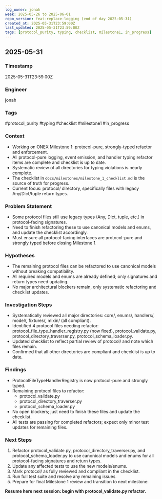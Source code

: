 ```yaml
---
log_owner: jonah
week: 2025-05-26 to 2025-06-01
repo_version: feat-replace-logging (end of day 2025-05-31)
created_at: 2025-05-31T23:59:00Z
last_updated: 2025-05-31T23:59:00Z
tags: [protocol_purity, typing, checklist, milestone1, in_progress]
---
```


## 2025-05-31

### Timestamp
2025-05-31T23:59:00Z

### Engineer
jonah

### Tags
#protocol_purity #typing #checklist #milestone1 #in_progress

### Context
- Working on ONEX Milestone 1: protocol-pure, strongly-typed refactor and enforcement.
- All protocol-pure logging, event emission, and handler typing refactor items are complete and checklist is up to date.
- Systematic review of all directories for typing violations is nearly complete.
- The checklist in `docs/milestones/milestone_1_checklist.md` is the source of truth for progress.
- Current focus: protocol/ directory, specifically files with legacy Any/Dict/tuple return types.

### Problem Statement
- Some protocol files still use legacy types (Any, Dict, tuple, etc.) in protocol-facing signatures.
- Need to finish refactoring these to use canonical models and enums, and update the checklist accordingly.
- Must ensure all protocol-facing interfaces are protocol-pure and strongly typed before closing Milestone 1.

### Hypotheses
- The remaining protocol files can be refactored to use canonical models without breaking compatibility.
- All required models and enums are already defined; only signatures and return types need updating.
- No major architectural blockers remain, only systematic refactoring and checklist updates.

### Investigation Steps
- Systematically reviewed all major directories: core/, enums/, handlers/, model/, fixtures/, mixin/ (all compliant).
- Identified 4 protocol files needing refactor: protocol_file_type_handler_registry.py (now fixed), protocol_validate.py, protocol_directory_traverser.py, protocol_schema_loader.py.
- Updated checklist to reflect partial review of protocol/ and note which files remain.
- Confirmed that all other directories are compliant and checklist is up to date.

### Findings
- ProtocolFileTypeHandlerRegistry is now protocol-pure and strongly typed.
- Remaining protocol files to refactor:
    - protocol_validate.py
    - protocol_directory_traverser.py
    - protocol_schema_loader.py
- No open blockers; just need to finish these files and update the checklist.
- All tests are passing for completed refactors; expect only minor test updates for remaining files.

### Next Steps
1. Refactor protocol_validate.py, protocol_directory_traverser.py, and protocol_schema_loader.py to use canonical models and enums for all protocol-facing signatures and return types.
2. Update any affected tests to use the new models/enums.
3. Mark protocol/ as fully reviewed and compliant in the checklist.
4. Run full test suite and resolve any remaining issues.
5. Prepare for final Milestone 1 review and transition to next milestone.

**Resume here next session: begin with protocol_validate.py refactor.** 